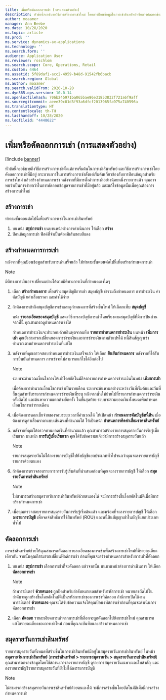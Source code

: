 ```yaml
---
title: เพิ่มหรือคัดลอกการเช่า (การแสดงตัวอย่าง)
description: หัวข้อนี้จะอธิบายวิธีการสร้างการเช่าใหม่ โดยการป้อนข้อมูลในการเช่าสินทรัพย์หรือการคัดลอกข้อมูลจากการเช่าที่มีอยู่
author: moaamer
manager: Ann Beebe
ms.date: 10/28/2020
ms.topic: article
ms.prod: ''
ms.service: dynamics-ax-applications
ms.technology: ''
ms.search.form: ''
audience: Application User
ms.reviewer: roschlom
ms.search.scope: Core, Operations, Retail
ms.custom: 4464
ms.assetid: 5f89daf1-acc2-4959-b48d-91542fb6bacb
ms.search.region: Global
ms.author: moaamer
ms.search.validFrom: 2020-10-28
ms.dyn365.ops.version: 10.0.14
ms.openlocfilehash: 706b245971ba065bae86e31853832f721a6f9aff
ms.sourcegitcommit: aeee39c01d3f93a6dfcf2013965fa975a740596a
ms.translationtype: HT
ms.contentlocale: th-TH
ms.lasthandoff: 10/28/2020
ms.locfileid: "4448622"
---
```

# <a name="add-or-copy-leases-preview"></a>เพิ่มหรือคัดลอกการเช่า (การแสดงตัวอย่าง)

[!include [banner](../includes/banner.md)]

หัวข้อนี้จะอธิบายถึงวิธีการสร้างการเช่าตั้งแต่การเริ่มต้นในการเช่าสินทรัพย์ และวิธีการสร้างการเช่าโดยคัดลอกการเช่าที่มีอยู่ กระบวนการในการสร้างการเช่าตั้งแต่เริ่มต้นเกี่ยวข้องกับการป้อนข้อมูลสำหรับการเช่าใหม่ แล้วสร้างกำหนดการเช่า หลังจากที่มีการตั้งค่าการเช่าอย่างน้อยหนึ่งรายการแล้ว คุณอาจพบว่าเป็นการง่ายกว่าในการคัดลอกข้อมูลจากการเช่าที่มีอยู่แล้ว และแก้ไขข้อมูลนั้นเมื่อคุณต้องการสร้างการเช่าใหม่

## <a name="create-a-lease"></a>สร้างการเช่า

ทำตามขั้นตอนต่อไปนี้เพื่อสร้างการเช่าในการเช่าสินทรัพย์

1. บนหน้า **สรุปการเช่า** บนบานหน้าต่างการดำเนินการ ให้เลือก **สร้าง**
2. ป้อนข้อมูลการเช่า ฟิลด์ที่จำเป็นต้องมีเส้นขอบสีแดง

## <a name="create-a-lease-schedule"></a>สร้างกำหนดการการเช่า

หลังจากที่คุณป้อนข้อมูลสำหรับการเช่าเสร็จแล้ว ให้ทำตามขั้นตอนต่อไปนี้เพื่อสร้างกำหนดการเช่า

> [!NOTE]
> มิติทางการเงินอาจเปลี่ยนแปลงได้ตามมิติทางการเงินที่กำหนดเองใดๆ

1. เลือก **สร้างกำหนดการ** เพื่อสร้างสมุดบัญชีการเช่า สมุดบัญชีเช่ารวมถึงกำหนดการ การชำระเงิน ค่าตัดบัญชี ยค่าเสื่อมราคา และค่าใช้จ่าย
2. ถ้าต้องการเข้าถึงสมุดบัญชีการเช่าและดูกำหนดการที่สร้างขึ้นใหม่ ให้เลือกแท็บ **สมุดบัญชี**

    หน้า **รายละเอียดของสมุดบัญชี** แสดงวิธีการลงบัญชีการเช่าโดยเรียงตามสมุดบัญชีที่มีการปันส่วน จากที่นี่ คุณสามารถดูกำหนดการเช่าได้

    กำหนดการชำระเงินจะประกอบด้วยอินพุตจากแท็บ **รายการกำหนดการชำระเงิน** บนหน้า **เพิ่มการเช่า** คุณยังสามารถเปลี่ยนยอดการชำระเงินและการชำระเงินตามตัวแปรได้ หนี้สินสัญญาเช่าคำนวณตามกำหนดการชำระเงินที่แก้ไข

4. หลังจากที่คุณตรวจสอบกำหนดการชำระเงินเสร็จแล้ว ให้เลือก **ยืนยันกำหนดการ** หลังจากที่ได้รับการยืนยันกำหนดการ การเช่าจะไม่สามารถแก้ไขได้อีกต่อไป

    > [!NOTE]
    > ระบบจะคำนวณเงื่อนไขการให้เช่าโดยอัตโนมัติจากรายการกำหนดการชำระเงินในหน้า **เพิ่มการเช่า**
    >
    > เมื่อต้องการคำนวณเงื่อนไขการเช่าเป็นรายเดือน ระบบจะค้นหาผลต่างระหว่างวันที่เริ่มต้นและวันที่สิ้นสุดสำหรับรายการกำหนดการชำระเงินที่ระบุ หลังจากนั้นให้ย้ายไปที่รายการกำหนดการชำระเงินครั้งถัดไป และค้นหาความแตกต่างอีกครั้ง ในขั้นสุดท้าย ระบบจะรวมยอดเงินทั้งหมดเพื่อกำหนดเงื่อนไขการเช่ารายเดือน

5. เมื่อต้องการดอกเบี้ยจ่ายของรอบระยะเวลาที่คำนวณได้ ให้เปิดหน้า **กำหนดการตัดบัญชีหนี้สิน** เมื่อต้องการดูค่าเสื่อมราคาแบบเส้นตรงที่คำนวณได้ ให้เปิดหน้า **กำหนดการคิดค่าเสื่อมราคาสินทรัพย์**
6. หลังจากที่คุณได้ตรวจทานยอดเงินที่คำนวณแล้ว คุณสามารถสร้างรายการสมุดรายวันการรับรู้เมื่อเริ่มแรก บนหน้า **การรับรู้เมื่อเริ่มแรก** คุณได้รับข้อความแจ้งว่ามีการสร้างสมุดรายวันแล้ว

    > [!NOTE]
    > รายการสมุดรายวันไม่ได้ลงรายการบัญชีไปยังบัญชีแยกประเภททั่วไปจนกว่าคุณจะลงรายการบัญชีรายการด้วยตนเอง

7. ถ้าต้องการตรวจสอบรายการการรับรู้เริ่มต้นที่นำเสนอก่อนที่คุณจะลงรายการบัญชี ให้เลือก **สมุดรายวันการเช่าสินทรัพย์**

    > [!NOTE]
    > ไม่สามารถสร้างสมุดรายวันการเช่าสินทรัพย์ด้วยตนเองได้ จะมีการสร้างขึ้นโดยอัตโนมัติเมื่อมีการสร้างกำหนดการเช่า

8. เมื่อคุณตรวจสอบรายการสมุดรายวันการรับรู้เริ่มต้นแล้ว และพร้อมที่จะลงรายการบัญชี ให้เลือก **ลงรายการบัญชี** เพื่อจดจำสิทธิ์การใช้สินทรัพย์ (ROU) และหนี้สินสัญญาเช่าในบัญชีแยกประเภททั่วไป

## <a name="copy-a-lease"></a>คัดลอกการเช่า

การเช่าสินทรัพย์ช่วยให้คุณสามารถคัดลอกรายละเอียดของการเช่าเพื่อสร้างการเช่าใหม่ที่มีรายละเอียดเดียวกัน จากนั้นคุณก็สามารถเปลี่ยนฟิลด์การเช่า ก่อนที่คุณจะสร้างกำหนดการสำหรับการเช่าที่คัดลอก

1. บนหน้า **สรุปการเช่า** เลือกการเช่าที่จะคัดลอก แล้วจากนั้น บนบานหน้าต่างการดำเนินการ ให้เลือก **คัดลอกการเช่า**

    > [!NOTE]
    > ถ้าพารามิเตอร์ **ด้วยตนเอง** ถูกปิดสำหรับลำดับหมายเลขสำหรับรหัสการเช่า หมายเลขถัดไปในลำดับจะถูกสร้างขึ้นโดยอัตโนมัติเป็นรหัสการเช่าของการเช่าที่คัดลอก ถ้ามีการเปิดใช้งานพารามิเตอร์ **ด้วยตนเอง** คุณจะได้รับข้อความแจ้งให้คุณป้อนรหัสการเช่าก่อนที่คุณจะดำเนินการคัดลอกการเช่า

2. เลือก **คัดลอก** รายละเอียดการเช่าจากการเช่าที่เลือกจะถูกคัดลอกไปยังการเช่าใหม่ คุณสามารถแก้ไขรายละเอียดของการเช่าใหม่ ก่อนที่คุณจะบันทึกและสร้างกำหนดการเช่า

## <a name="asset-leasing-journal"></a>สมุดรายวันการเช่าสินทรัพย์

รายการสมุดรายวันทั้งหมดที่สร้างขึ้นในการเช่าสินทรัพย์มีอยู่ในสมุดรายวันการเช่าสินทรัพย์ ในหน้า **สมุดรายวันการเช่าสินทรัพย์** (**การเช่าสินทรัพย์ \> รายการสมุดรายวัน \> สมุดรายวันการเช่าสินทรัพย์**) คุณสามารถกรองข้อมูลโดยใช้สถานะการลงรายการบัญชี ดูรายการสมุดรายวันเฉพาะและใบสำคัญ และลงรายการบัญชีรายการสมุดรายวันที่ยังไม่ได้ลงรายการบัญชี

> [!NOTE]
> ไม่สามารถสร้างสมุดรายวันการเช่าสินทรัพย์ด้วยตนเองได้ จะมีการสร้างขึ้นโดยอัตโนมัติเมื่อมีการสร้างกำหนดการเช่า
